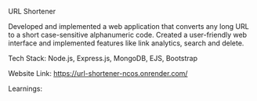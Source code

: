 URL Shortener

Developed and implemented a web application that converts any long URL to a short case-sensitive alphanumeric code. 
Created a user-friendly web interface and implemented features like link analytics, search and delete.

Tech Stack: Node.js, Express.js, MongoDB, EJS, Bootstrap

Website Link: https://url-shortener-ncos.onrender.com/

Learnings:
 


